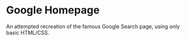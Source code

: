 # Google Homepage

An attempted recreation of the famous Google Search page, using only basic HTML/CSS.
